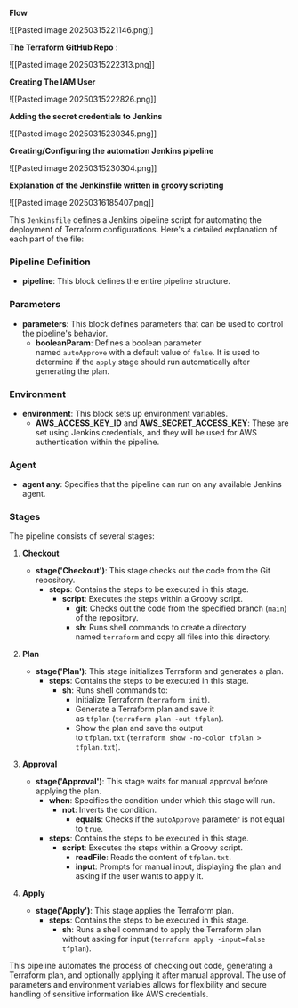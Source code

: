 

**Flow**

![[Pasted image 20250315221146.png]]

**The Terraform GitHub Repo** :

![[Pasted image 20250315222313.png]]



**Creating The IAM User**

![[Pasted image 20250315222826.png]]



**Adding the secret credentials to Jenkins**


![[Pasted image 20250315230345.png]]






**Creating/Configuring the automation Jenkins pipeline**


![[Pasted image 20250315230304.png]]

**Explanation of the Jenkinsfile written in groovy scripting**




![[Pasted image 20250316185407.png]]


This `Jenkinsfile` defines a Jenkins pipeline script for automating the deployment of Terraform configurations. Here's a detailed explanation of each part of the file:

### Pipeline Definition

- **pipeline**: This block defines the entire pipeline structure.

### Parameters

- **parameters**: This block defines parameters that can be used to control the pipeline's behavior.
    - **booleanParam**: Defines a boolean parameter named `autoApprove` with a default value of `false`. It is used to determine if the `apply` stage should run automatically after generating the plan.

### Environment

- **environment**: This block sets up environment variables.
    - **AWS_ACCESS_KEY_ID** and **AWS_SECRET_ACCESS_KEY**: These are set using Jenkins credentials, and they will be used for AWS authentication within the pipeline.

### Agent

- **agent any**: Specifies that the pipeline can run on any available Jenkins agent.

### Stages

The pipeline consists of several stages:

1. **Checkout**
    
    - **stage('Checkout')**: This stage checks out the code from the Git repository.
        - **steps**: Contains the steps to be executed in this stage.
            - **script**: Executes the steps within a Groovy script.
                - **git**: Checks out the code from the specified branch (`main`) of the repository.
                - **sh**: Runs shell commands to create a directory named `terraform` and copy all files into this directory.
2. **Plan**
    
    - **stage('Plan')**: This stage initializes Terraform and generates a plan.
        - **steps**: Contains the steps to be executed in this stage.
            - **sh**: Runs shell commands to:
                - Initialize Terraform (`terraform init`).
                - Generate a Terraform plan and save it as `tfplan` (`terraform plan -out tfplan`).
                - Show the plan and save the output to `tfplan.txt` (`terraform show -no-color tfplan > tfplan.txt`).
3. **Approval**
    
    - **stage('Approval')**: This stage waits for manual approval before applying the plan.
        - **when**: Specifies the condition under which this stage will run.
            - **not**: Inverts the condition.
                - **equals**: Checks if the `autoApprove` parameter is not equal to `true`.
        - **steps**: Contains the steps to be executed in this stage.
            - **script**: Executes the steps within a Groovy script.
                - **readFile**: Reads the content of `tfplan.txt`.
                - **input**: Prompts for manual input, displaying the plan and asking if the user wants to apply it.
4. **Apply**
    
    - **stage('Apply')**: This stage applies the Terraform plan.
        - **steps**: Contains the steps to be executed in this stage.
            - **sh**: Runs a shell command to apply the Terraform plan without asking for input (`terraform apply -input=false tfplan`).

This pipeline automates the process of checking out code, generating a Terraform plan, and optionally applying it after manual approval. The use of parameters and environment variables allows for flexibility and secure handling of sensitive information like AWS credentials.